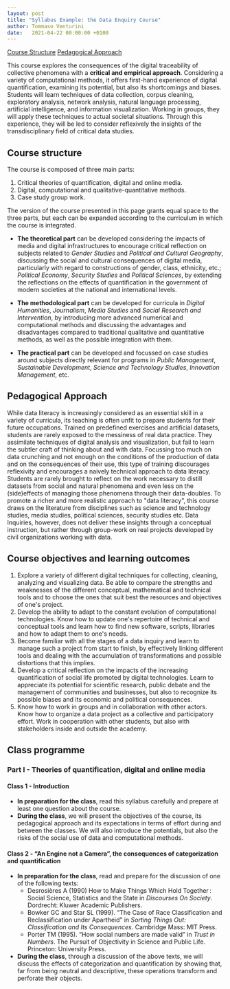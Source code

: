 ```yaml
---
layout: post
title: "Syllabus Example: the Data Enquiry Course"
author: Tommaso Venturini
date:   2021-04-22 00:00:00 +0100
---
```

[Course Structure](#course-structure)
[Pedagogical Approach](#pedagogical-approach)


This course explores the consequences of the digital traceability of collective phenomena with a **critical and empirical approach**. Considering a variety of computational methods, it offers first-hand experience of digital quantification, examining its potential, but also its shortcomings and biases. Students will learn techniques of data collection, corpus cleaning, exploratory analysis, network analysis, natural language processing, artificial intelligence, and information visualization. Working in groups, they will apply these techniques to actual societal situations. Through this experience, they will be led to consider reflexively the insights of the transdisciplinary field of critical data studies.
 
 ## Course structure ##
The course is composed of three main parts:
1. Critical theories of quantification, digital and online media.
2. Digital, computational and qualitative-quantitative methods.
3. Case study group work.
 
The version of the course presented in this page grants equal space to the three parts, but each can be expanded according to the curriculum in which the course is integrated.
 
* **The theoretical part** can be developed considering the impacts of media and digital infrastructures to encourage critical reflection on subjects related to *Gender Studies* and *Political and Cultural Geography*, discussing the social and cultural consequences of digital media, particularly with regard to constructions of gender, class, ethnicity, etc.;  *Political Economy*, *Security Studies* and *Political Sciences*, by extending the reflections on the effects of quantification in the government of modern societies at the national and international levels.
 
* **The methodological part** can be developed for curricula in *Digital Humanities*, *Journalism*, *Media Studies* and *Social Research and Intervention*, by introducing more advanced numerical and computational methods and discussing the advantages and disadvantages compared to traditional qualitative and quantitative methods, as well as the possible integration with them.
 
* **The practical part** can be developed and focussed on case studies around subjects directly relevant for programs in *Public Management*, *Sustainable Development*, *Science and Technology Studies*, *Innovation Management*, etc.
 
## Pedagogical Approach ##
While data literacy is increasingly considered as an essential skill in a variety of curricula, its teaching is often unfit to prepare students for their future occupations. Trained on predefined exercises and artificial datasets, students are rarely exposed to the messiness of real data practice. They assimilate techniques of digital analysis and visualization, but fail to learn the subtler craft of thinking about and with data. Focussing too much on data crunching and not enough on the conditions of the production of data and on the consequences of their use, this type of training discourages reflexivity and encourages a naively technical approach to data literacy. Students are rarely brought to reflect on the work necessary to distill datasets from social and natural phenomena and even less on the (side)effects of managing those phenomena through their data-doubles.
To promote a richer and more realistic approach to "data literacy", this course draws on the literature from disciplines such as science and technology studies, media studies, political sciences, security studies etc. Data Inquiries, however, does not deliver these insights through a conceptual instruction, but rather through group-work on real projects developed by civil organizations working with data. 

## Course objectives and learning outcomes
1. Explore a variety of different digital techniques for collecting, cleaning, analyzing and visualizing data. Be able to compare the strengths and weaknesses of the different conceptual, mathematical and technical tools and to choose the ones that suit best the resources and objectives of one's project.
2. Develop the ability to adapt to the constant evolution of computational technologies. Know how to update one's repertoire of technical and conceptual tools and learn how to find new software, scripts, libraries and how to adapt them to one's needs.
3. Become familiar with all the stages of a data inquiry and learn to manage such a project from start to finish, by effectively linking different tools and dealing with the accumulation of transformations and possible distortions that this implies.
4. Develop a critical reflection on the impacts of the increasing quantification of social life promoted by digital technologies. Learn to appreciate its potential for scientific research, public debate and the management of communities and businesses, but also to recognize its possible biases and its economic and political consequences.
5. Know how to work in groups and in collaboration with other actors. Know how to organize a data project as a collective and participatory effort. Work in cooperation with other students, but also with stakeholders inside and outside the academy.

## Class programme

### Part I - Theories of quantification, digital and online media

#### Class 1 - Introduction
* **In preparation for the class**, read this syllabus carefully and prepare at least one question about the course.
* **During the class**, we will present the objectives of the course, its pedagogical approach and its expectations in terms of effort during and between the classes. We will also introduce the potentials, but also the risks of the social use of data and computational methods.

#### Class 2 - “An Engine not a Camera”, the consequences of categorization and quantification
* **In preparation for the class**, read and prepare for the discussion of one of the following texts:
	* Desrosières A (1990) How to Make Things Which Hold Together : Social Science, Statistics and the State in *Discourses On Society*. Dordrecht: Kluwer Academic Publishers.
	* Bowker GC and Star SL (1999). “The Case of Race Classification and Reclassification under Apartheid” in *Sorting Things Out: Classification and Its Consequences*. Cambridge Mass: MIT Press.
	* Porter TM (1995). “How social numbers are made valid” in *Trust in Numbers*. The Pursuit of Objectivity in Science and Public Life. Princeton: University Press.
* **During the class**, through a discussion of the above texts, we will discuss the effects of categorization and quantification by showing that, far from being neutral and descriptive, these operations transform and perforate their objects.
